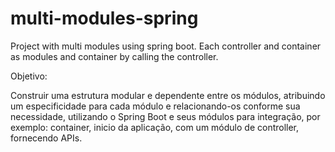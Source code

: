 # multi-modules-spring
Project with multi modules using spring boot. Each controller and container as modules and container by calling the controller.

Objetivo:

Construir uma estrutura modular e dependente entre os módulos, atribuindo um especificidade para cada módulo e relacionando-os conforme sua necessidade, utilizando o Spring Boot e seus módulos para integração, por exemplo: container, inicio da aplicação, com um módulo de controller, fornecendo APIs.
